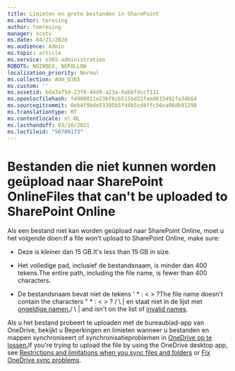 ```yaml
---
title: Limieten en grote bestanden in SharePoint
ms.author: toresing
author: tomresing
manager: scotv
ms.date: 04/21/2020
ms.audience: Admin
ms.topic: article
ms.service: o365-administration
ROBOTS: NOINDEX, NOFOLLOW
localization_priority: Normal
ms.collection: Adm_O365
ms.custom: ''
ms.assetid: bda3a75d-23f8-44d9-a23a-0abbfdccf131
ms.openlocfilehash: f4900811e23bf8cb515bd22faed015d92fa34b64
ms.sourcegitcommit: 0eb4f9bde53395b5fd4b5cd4ffc56ca96db91298
ms.translationtype: MT
ms.contentlocale: nl-NL
ms.lasthandoff: 03/10/2021
ms.locfileid: "50709173"
---
```

# <a name="files-that-cant-be-uploaded-to-sharepoint-online"></a><span data-ttu-id="c5310-102">Bestanden die niet kunnen worden geüpload naar SharePoint Online</span><span class="sxs-lookup"><span data-stu-id="c5310-102">Files that can't be uploaded to SharePoint Online</span></span>

<span data-ttu-id="c5310-103">Als een bestand niet kan worden geüpload naar SharePoint Online, moet u het volgende doen:</span><span class="sxs-lookup"><span data-stu-id="c5310-103">If a file won't upload to SharePoint Online, make sure:</span></span>
  
- <span data-ttu-id="c5310-104">Deze is kleiner dan 15 GB.</span><span class="sxs-lookup"><span data-stu-id="c5310-104">It's less than 15 GB in size.</span></span>
    
- <span data-ttu-id="c5310-105">Het volledige pad, inclusief de bestandsnaam, is minder dan 400 tekens.</span><span class="sxs-lookup"><span data-stu-id="c5310-105">The entire path, including the file name, is fewer than 400 characters.</span></span>
    
- <span data-ttu-id="c5310-106">De bestandsnaam bevat niet de tekens ' \* : \< \> ?</span><span class="sxs-lookup"><span data-stu-id="c5310-106">The file name doesn't contain the characters " \* : \< \> ?</span></span> <span data-ttu-id="c5310-107">/ \ | en staat niet in de lijst met [ongeldige namen.](https://go.microsoft.com/fwlink/?linkid=866430)</span><span class="sxs-lookup"><span data-stu-id="c5310-107">/ \ | and isn't on the list of [invalid names](https://go.microsoft.com/fwlink/?linkid=866430).</span></span>
    
<span data-ttu-id="c5310-108">Als u het bestand probeert te uploaden met de [](https://go.microsoft.com/fwlink/p/?LinkID=717734) bureaublad-app van OneDrive, bekijkt u Beperkingen en limieten wanneer u bestanden en mappen synchroniseert of synchronisatieproblemen in [OneDrive op te lossen.](https://go.microsoft.com/fwlink/?linkid=866431)</span><span class="sxs-lookup"><span data-stu-id="c5310-108">If you're trying to upload the file by using the OneDrive desktop app, see [Restrictions and limitations when you sync files and folders](https://go.microsoft.com/fwlink/p/?LinkID=717734) or [Fix OneDrive sync problems](https://go.microsoft.com/fwlink/?linkid=866431).</span></span>
  


